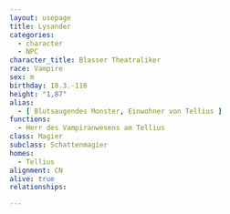 ```yaml
---
layout: usepage
title: Lysander
categories:
  - character
  - NPC
character_title: Blasser Theatraliker
race: Vampire
sex: m
birthday: 18.3.-116
height: "1,87"
alias:
  - [ Blutsaugendes Monster, Einwohner von Tellius ]
functions:
  - Herr des Vampiranwesens am Tellius
class: Magier
subclass: Schattenmagier
homes:
  - Tellius
alignment: CN
alive: true
relationships:

---
```


<!--more-->
